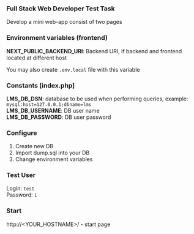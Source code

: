 ### Full Stack Web Developer Test Task

Develop a mini web-app consist of two pages

### Environment variables (frontend)

**NEXT_PUBLIC_BACKEND_URI**: Backend URI, if backend and frontend located at different host

You may also create `.env.local` file with this variable

### Constants [index.php]

**LMS_DB_DSN**:  database to be used when performing queries, example: `mysql:host=127.0.0.1;dbname=lms`   
**LMS_DB_USERNAME**: DB user name  
**LMS_DB_PASSWORD**: DB user password

### Configure

1. Create new DB
2. Import dump.sql into your DB
3. Change environment variables

### Test User
Login: `test`  
Password: `1`  

### Start

http://<YOUR_HOSTNAME>/ - start page
